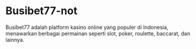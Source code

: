 # Busibet77-not
Busibet77 adalah platform kasino online yang populer di Indonesia, menawarkan berbagai permainan seperti slot, poker, roulette, baccarat, dan lainnya.
